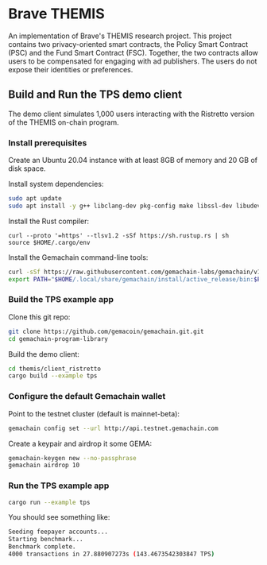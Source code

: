 # Brave THEMIS

An implementation of Brave's THEMIS research project. This project contains
two privacy-oriented smart contracts, the Policy Smart Contract (PSC) and
the Fund Smart Contract (FSC). Together, the two contracts allow users to
be compensated for engaging with ad publishers. The users do not expose
their identities or preferences.

## Build and Run the TPS demo client

The demo client simulates 1,000 users interacting with the Ristretto
version of the THEMIS on-chain program.

### Install prerequisites

Create an Ubuntu 20.04 instance with at least 8GB of memory and 20 GB of
disk space.

Install system dependencies:

```bash
sudo apt update
sudo apt install -y g++ libclang-dev pkg-config make libssl-dev libudev-dev
```

Install the Rust compiler:

```
curl --proto '=https' --tlsv1.2 -sSf https://sh.rustup.rs | sh
source $HOME/.cargo/env
```

Install the Gemachain command-line tools:

```bash
curl -sSf https://raw.githubusercontent.com/gemachain-labs/gemachain/v1.4.2/install/gemachain-install-init.sh | sh -s - v1.4.2
export PATH="$HOME/.local/share/gemachain/install/active_release/bin:$PATH"
```

### Build the TPS example app

Clone this git repo:

```bash
git clone https://github.com/gemacoin/gemachain.git.git
cd gemachain-program-library
```

Build the demo client:

```bash
cd themis/client_ristretto
cargo build --example tps
```

### Configure the default Gemachain wallet

Point to the testnet cluster (default is mainnet-beta):

```bash
gemachain config set --url http://api.testnet.gemachain.com
```

Create a keypair and airdrop it some GEMA:

```bash
gemachain-keygen new --no-passphrase
gemachain airdrop 10
```

### Run the TPS example app

```bash
cargo run --example tps
```

You should see something like:

```bash
Seeding feepayer accounts...
Starting benchmark...
Benchmark complete.
4000 transactions in 27.880907273s (143.4673542303847 TPS)
```
